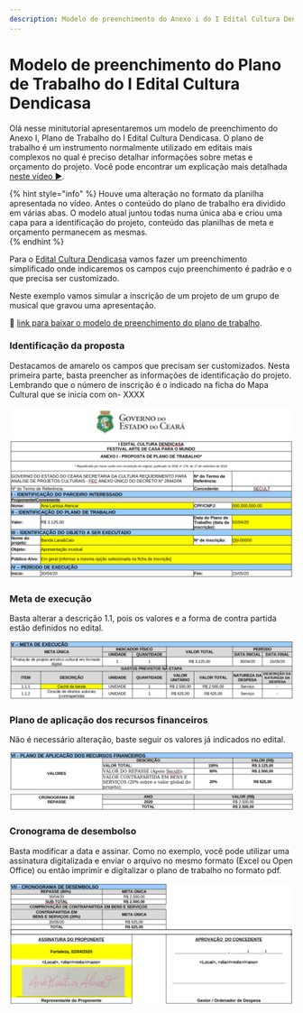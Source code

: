 ```yaml
---
description: Modelo de preenchimento do Anexo i do I Edital Cultura Dendicasa.
---
```


# Modelo de preenchimento do Plano de Trabalho do I Edital Cultura Dendicasa

Olá nesse minitutorial apresentaremos um modelo de preenchimento do Anexo I, Plano de Trabalho do I Edital Cultura Dendicasa. O plano de trabalho é um instrumento normalmente utilizado em editais mais complexos no qual é preciso detalhar informações sobre metas e orçamento do projeto. Você pode encontrar um explicação mais detalhada [neste vídeo ▶](https://www.youtube.com/watch?v=ei9F3VqNcas&t).

{% hint style="info" %}
Houve uma alteração no formato da planilha apresentada no vídeo. Antes o conteúdo do plano de trabalho era dividido em várias abas. O modelo atual juntou todas numa única aba e criou uma capa para a identificação do projeto, conteúdo das planilhas de meta e orçamento permanecem as mesmas.  
{% endhint %}

Para o [Edital Cultura Dendicasa](http://editais.cultura.ce.gov.br/2020/03/31/cultura-dendicasa/) vamos fazer um preenchimento simplificado onde indicaremos os campos cujo preenchimento é padrão e o que precisa ser customizado.

Neste exemplo vamos simular a inscrição de um projeto de um grupo de musical que gravou uma apresentação.

📰 [link para baixar o modelo de preenchimento do plano de trabalho](https://mapacultural.secult.ce.gov.br/files/opportunity/1652/modelo_--_anexo_i__-_proposta_de_plano_de_trabalho.xlsx).

### Identificação da proposta

Destacamos de amarelo os campos que precisam ser customizados. Nesta primeira parte, basta preencher as informações de identificação do projeto. Lembrando que o número de inscrição é o indicado na ficha do Mapa Cultural que se inicia com on- XXXX 

![](.gitbook/assets/captura-de-tela-de-2020-04-02-14-53-44.png)

### Meta de execução

Basta alterar a descrição 1.1, pois os valores e a forma de contra partida estão definidos no edital.

![](.gitbook/assets/captura-de-tela-de-2020-04-02-14-57-46.png)

### Plano de aplicação dos recursos financeiros

Não é necessário alteração, baste seguir os valores já indicados no edital.

![](.gitbook/assets/captura-de-tela-de-2020-04-02-14-32-33.png)

### Cronograma de desembolso

Basta modificar a data e assinar. Como no exemplo, você pode utilizar uma assinatura digitalizada e enviar o arquivo no mesmo formato \(Excel ou Open Office\) ou então imprimir e digitalizar o plano de trabalho no formato pdf.

![](.gitbook/assets/captura-de-tela-de-2020-04-02-15-02-38.png)


